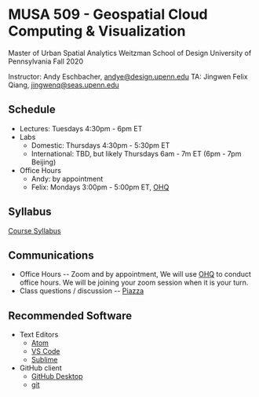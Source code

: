 # MUSA 509 - Geospatial Cloud Computing & Visualization

Master of Urban Spatial Analytics
Weitzman School of Design
University of Pennsylvania
Fall 2020

Instructor: Andy Eschbacher, andye@design.upenn.edu
TA:         Jingwen Felix Qiang, jingwenq@seas.upenn.edu

## Schedule

* Lectures: Tuesdays 4:30pm - 6pm ET
* Labs
  * Domestic: Thursdays 4:30pm - 5:30pm ET
  * International: TBD, but likely Thursdays 6am - 7m ET (6pm - 7pm Beijing)
* Office Hours
  * Andy: by appointment
  * Felix: Mondays 3:00pm - 5:00pm ET, [OHQ](https://ohq.io/)


## Syllabus

[Course Syllabus](https://github.com/MUSA-509/course-materials/blob/master/syllabus.md)


## Communications

* Office Hours -- Zoom and by appointment, We will use [OHQ](https://ohq.io/) to conduct office hours. We will be joining your zoom session when it is your turn.
* Class questions / discussion -- [Piazza](https://piazza.com/upenn/fall2020/srs_musa5090012020c/home)


## Recommended Software

* Text Editors
  - [Atom](https://atom.io/)
  - [VS Code](https://code.visualstudio.com/)
  - [Sublime](https://www.sublimetext.com/)
* GitHub client
  - [GitHub Desktop](https://desktop.github.com/)
  - [git](https://docs.github.com/en/github/getting-started-with-github/set-up-git)
